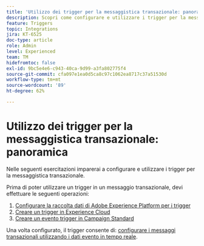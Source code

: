 ```yaml
---
title: 'Utilizzo dei trigger per la messaggistica transazionale: panoramica'
description: Scopri come configurare e utilizzare i trigger per la messaggistica transazionale.
feature: Triggers
topic: Integrations
jira: KT-6525
doc-type: article
role: Admin
level: Experienced
team: TM
hidefromtoc: false
exl-id: 9bc5e4e6-c943-40ca-9d99-a3fa802775f4
source-git-commit: cfa097e1ea0d5ca8c97c1062ea8717c37a51530d
workflow-type: tm+mt
source-wordcount: '89'
ht-degree: 62%

---
```


# Utilizzo dei trigger per la messaggistica transazionale: panoramica

Nelle seguenti esercitazioni imparerai a configurare e utilizzare i trigger per la messaggistica transazionale.

Prima di poter utilizzare un trigger in un messaggio transazionale, devi effettuare le seguenti operazioni:

1. [Configurare la raccolta dati di Adobe Experience Platform per i trigger](/help/integrations/configure-launch-for-triggers.md)
2. [Creare un trigger in Experience Cloud](https://experienceleague.adobe.com/en/docs/core-services/interface/triggers)
3. [Creare un evento trigger in Campaign Standard](/help/integrations/create-a-trigger-event.md)

Una volta configurato, il trigger consente di: [configurare i messaggi transazionali utilizzando i dati evento in tempo reale](/help/integrations/configure-transactional-messages-using-realtime-event-data.md).
